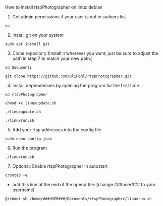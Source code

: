 How to install rtspPhotographer on linux debian

1. Get admin permissions if your user is not in sudoers list
```
su
```

2. Install git on your system
```
sudo apt install git
```

3. Clone repository (Install it wherever you want, just be sure to adjust the path in step 7 to match your new path.)
```
cd Documents
```
```
git clone https://github.com/OliPohl/rtspPhotographer.git
```

4. Install dependencies by opening the program for the first time
```
cd rtspPhotographer
```
```
chmod +x linuxupdate.sh
```
```
./linuxupdate.sh
```
```
./linuxrun.sh
```

5. Add your rtsp addresses into the config file
```
sudo nano config.json
```

6. Run the program
```
./linuxrun.sh
```


7. Optional: Enable rtspPhotographer in autostart
```
crontab -e
```
- add this line at the end of the opend file: (change ###user### to your username)
```
@reboot sh /home/###USER###/Documents/rtspPhotographer/linuxrun.sh
```

